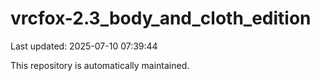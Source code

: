# vrcfox-2.3_body_and_cloth_edition

Last updated: 2025-07-10 07:39:44

This repository is automatically maintained.
